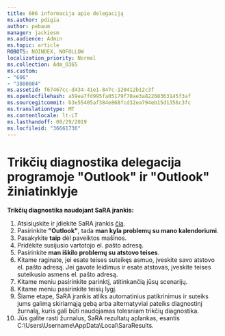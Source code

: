 ```yaml
---
title: 606 informacija apie delegaciją
ms.author: pdigia
author: pebaum
manager: jackiesm
ms.audience: Admin
ms.topic: article
ROBOTS: NOINDEX, NOFOLLOW
localization_priority: Normal
ms.collection: Adm_O365
ms.custom:
- "606"
- "3800004"
ms.assetid: f67467cc-d434-41e1-847c-120412b12c3f
ms.openlocfilehash: a59ea7fd995fa05179f70ae3a82268363145f3af
ms.sourcegitcommit: b3e55405af384e868fcd32ea794eb15d1356c3fc
ms.translationtype: MT
ms.contentlocale: lt-LT
ms.lasthandoff: 08/29/2019
ms.locfileid: "36661736"
---
```

# <a name="troubleshooting-delegation-in-outlook-and-outlook-on-the-web"></a>Trikčių diagnostika delegacija programoje "Outlook" ir "Outlook" žiniatinklyje

**Trikčių diagnostika naudojant SaRA įrankis:**

1. Atsisiųskite ir įdiekite SaRA įrankis [čia](https://aka.ms/SaRA-SkypeForBusinessSignIn).
1. Pasirinkite **"Outlook"**, tada **man kyla problemų su mano kalendoriumi**.
1. Pasakykite **taip** dėl paveiktos mašinos.
1. Pridėkite susijusio vartotojo el. pašto adresą.
1. Pasirinkite **man iškilo problemų su atstovo teises**.
1. Kitame raginate, jei esate teises suteikęs asmuo, įveskite savo atstovo el. pašto adresą. Jei gavote leidimus ir esate atstovas, įveskite teises suteikusio asmens el. pašto adresą.
1. Kitame meniu pasirinkite parinktį, atitinkančią jūsų scenarijų.
1. Kitame meniu pasirinkite teisių lygį.
1. Šiame etape, SaRA įrankis atliks automatinius patikrinimus ir suteiks jums galimą skiriamąją gebą arba alternatyviai pateiks diagnostinį žurnalą, kuris gali būti naudojamas tolesniam trikčių diagnostika.
1. Jūs galite rasti žurnalus, SaRA rezultatų aplankas, esantis C:\Users\Username\AppData\Local\SaraResults.
